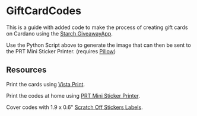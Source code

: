 # GiftCardCodes
This is a guide with added code to make the process of creating gift cards on Cardano using the [Starch GiveawayApp](https://starch.one/apps).

Use the Python Script above to generate the image that can then be sent to the PRT Mini Sticker Printer. (requires [Pillow](https://pypi.org/project/pillow/))

## Resources
Print the cards using [Vista Print](https://www.vistaprint.com).

Print the codes at home using [PRT Mini Sticker Printer](https://www.amazon.com/dp/B0DYN9XLTQ?ref=ppx_yo2ov_dt_b_fed_asin_title&th=1).

Cover codes with 1.9 x 0.6" [Scratch Off Stickers Labels](https://www.amazon.com/dp/B079L4TQR2?ref=ppx_yo2ov_dt_b_fed_asin_title&th=1).
